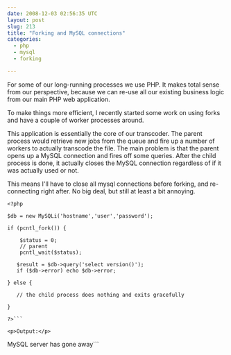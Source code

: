 ```yaml
---
date: 2008-12-03 02:56:35 UTC
layout: post
slug: 213
title: "Forking and MySQL connections"
categories:
  - php
  - mysql
  - forking

---
```

<p>For some of our long-running processes we use PHP. It makes total sense from our perspective, because we can re-use all our existing business logic from our main PHP web application.</p>

<p>To make things more efficient, I recently started some work on using forks and have a couple of worker processes around.</p>

<p>This application is essentially the core of our transcoder. The parent process would retrieve new jobs from the queue and fire up a number of workers to actually transcode the file. The main problem is that the parent opens up a MySQL connection and fires off some queries. After the child process is done, it actually closes the MySQL connection regardless of if it was actually used or not.</p>

<p>This means I'll have to close all mysql connections before forking, and re-connecting right after. No big deal, but still at least a bit annoying.</p>

```
<?php

$db = new MySQLi('hostname','user','password');

if (pcntl_fork()) {

    $status = 0;
    // parent
    pcntl_wait($status);

   $result = $db->query('select version()');
   if ($db->error) echo $db->error;

} else {

   // the child process does nothing and exits gracefully 

}

?>```

<p>Output:</p>

```
MySQL server has gone away```